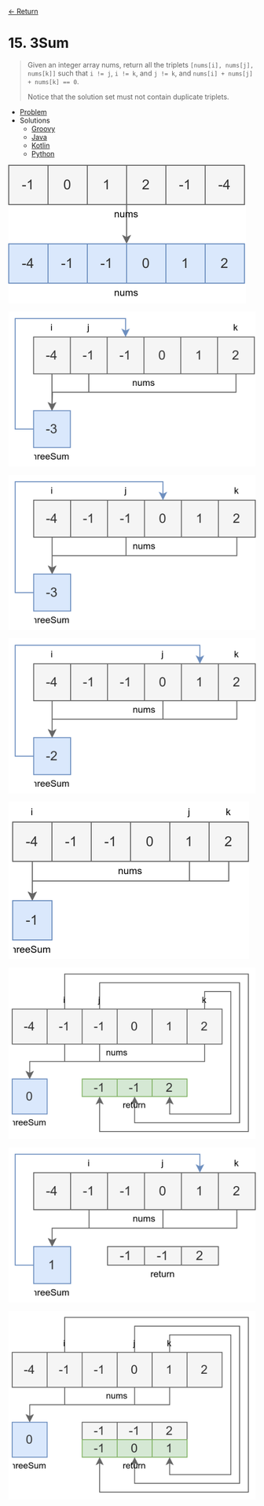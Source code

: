 [&larr; Return](https://hanggrian.github.io/grind-leetcode/)

# 15. 3Sum

> Given an integer array nums, return all the triplets
  `[nums[i], nums[j], nums[k]]` such that `i != j`, `i != k`, and `j != k`, and
  `nums[i] + nums[j] + nums[k] == 0`.
>
> Notice that the solution set must not contain duplicate triplets.

- [Problem](https://leetcode.com/problems/3sum/)
- Solutions
  - [Groovy](https://github.com/hanggrian/grind-leetcode/blob/main/groovy/src/main/groovy/problems1_100/ThreeSum.groovy)
  - [Java](https://github.com/hanggrian/grind-leetcode/blob/main/java/src/main/java/problems1_100/ThreeSum.java)
  - [Kotlin](https://github.com/hanggrian/grind-leetcode/blob/main/kotlin/src/main/kotlin/problems1_100/ThreeSum.kt)
  - [Python](https://github.com/hanggrian/grind-leetcode/blob/main/python/src/problems1_100/three_sum.py)

![](https://github.com/hanggrian/grind-leetcode/raw/assets/problems1_100/three-sum1.svg)

![](https://github.com/hanggrian/grind-leetcode/raw/assets/problems1_100/three-sum2.svg)

![](https://github.com/hanggrian/grind-leetcode/raw/assets/problems1_100/three-sum3.svg)

![](https://github.com/hanggrian/grind-leetcode/raw/assets/problems1_100/three-sum4.svg)

![](https://github.com/hanggrian/grind-leetcode/raw/assets/problems1_100/three-sum5.svg)

![](https://github.com/hanggrian/grind-leetcode/raw/assets/problems1_100/three-sum6.svg)

![](https://github.com/hanggrian/grind-leetcode/raw/assets/problems1_100/three-sum7.svg)

![](https://github.com/hanggrian/grind-leetcode/raw/assets/problems1_100/three-sum8.svg)
